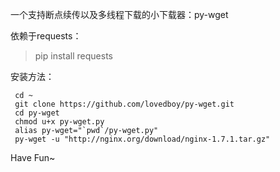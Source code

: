一个支持断点续传以及多线程下载的小下载器：py-wget

依赖于requests：

 > pip install requests

安装方法：

```
 cd ~
 git clone https://github.com/lovedboy/py-wget.git
 cd py-wget
 chmod u+x py-wget.py
 alias py-wget="`pwd`/py-wget.py"
 py-wget -u "http://nginx.org/download/nginx-1.7.1.tar.gz"
```

Have Fun~
